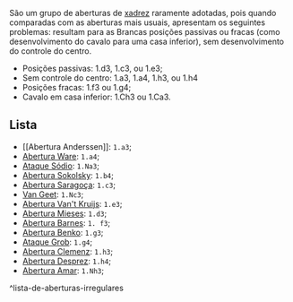 São um grupo de aberturas de [xadrez](index/Xadrez.md) raramente adotadas, pois quando comparadas com as aberturas mais usuais, apresentam os seguintes problemas: resultam para as Brancas posições passivas ou fracas (como desenvolvimento do cavalo para uma casa inferior), sem desenvolvimento do controle do centro.

- Posições passivas: 1.d3, 1.c3, ou 1.e3;
- Sem controle do centro: 1.a3, 1.a4, 1.h3, ou 1.h4
- Posições fracas: 1.f3 ou 1.g4;
- Cavalo em casa inferior: 1.Ch3 ou 1.Ca3.
## Lista
- [[Abertura Anderssen]]: `1.a3`;
- [Abertura Ware](_insight/Abertura%20Ware.md): `1.a4`;
- [Ataque Sódio](_insight/Ataque%20Sódio.md): `1.Na3`;
- [Abertura Sokolsky](_insight/Abertura%20Sokolsky.md): `1.b4`;
- [Abertura Saragoça](_insight/Abertura%20Saragoça.md): `1.c3`;
- [Van Geet](Van%20Geet.md): `1.Nc3`;
- [Abertura Van't Kruijs](_insight/Abertura%20Van't%20Kruijs.md): `1.e3`;
- [Abertura Mieses](_insight/Abertura%20Mieses.md): `1.d3`;
- [Abertura Barnes](_insight/Abertura%20Barnes.md): `1. f3`;
- [Abertura Benko](_insight/Abertura%20Benko.md): `1.g3`;
- [Ataque Grob](_insight/Ataque%20Grob.md): `1.g4`;
- [Abertura Clemenz](_insight/Abertura%20Clemenz.md): `1.h3`;
- [Abertura Desprez](_insight/Abertura%20Desprez.md): `1.h4`;
- [Abertura Amar](_insight/Abertura%20Amar.md): `1.Nh3`;

^lista-de-aberturas-irregulares
